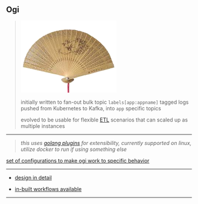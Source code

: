 ## Ogi

> ![ogi means a japanese fan](docs/ogi.png "ogi means a japanese fan")
>
> initially written to fan-out bulk topic `labels[app:appname]` tagged logs pushed from Kubernetes to Kafka, into `app` specific topics
>
> evolved to be usable for flexible [ETL](https://en.wikipedia.org/wiki/Extract,_transform,_load) scenarios that can scaled up as multiple instances

---

> _this uses [golang plugins](https://golang.org/pkg/plugin/) for extensibility, currently supported on linux, utilize docker to run if using something else_

[set of configurations to make ogi work to specific behavior](./docs/config-set.md)

---

* [design in detail](./docs/design.md)

* [in-built workflows available](./docs/type.md)

---
